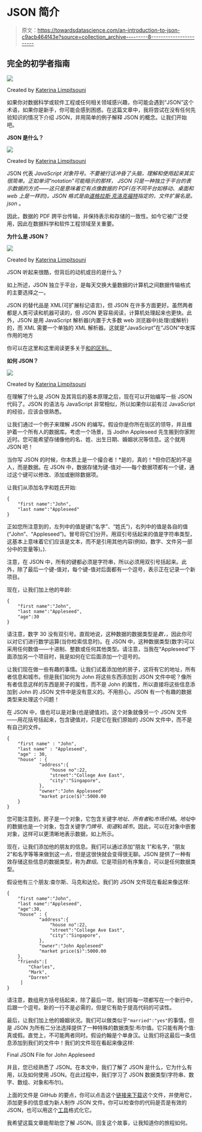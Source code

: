 # JSON 简介

> 原文：<https://towardsdatascience.com/an-introduction-to-json-c9acb464f43e?source=collection_archive---------8----------------------->

## 完全的初学者指南

![](img/734b192f092b3639747f205951c81c89.png)

Created by [Katerina Limpitsouni](https://twitter.com/ninalimpi)

如果你对数据科学或软件工程或任何相关领域感兴趣，你可能会遇到“JSON”这个术语，如果你是新手，你可能会感到困惑。在这篇文章中，我将尝试在没有任何先验知识的情况下介绍 JSON，并用简单的例子解释 JSON 的概念。让我们开始吧。

**JSON 是什么？**

![](img/9d8fd5fc10835f6908b43e8a94beadd4.png)

Created by [Katerina Limpitsouni](https://twitter.com/ninalimpi)

JSON 代表 *JavaScript 对象符号。*不要被行话冲昏了头脑，理解和使用起来其实很简单。正如单词“notation”可能暗示的那样， *JSON 只是一种独立于平台的表示数据的方式*——这只是意味着它有点像数据的 PDF(在不同平台如移动、桌面和 web 上是一样的)。JSON 格式是由[道格拉斯·克洛克福特](https://www.crockford.com/about.html)指定的，文件扩展名是*。json* 。

因此，数据的 PDF 跨平台传输，并保持表示和存储的一致性。如今它被广泛使用，因此在数据科学和软件工程领域至关重要。

**为什么是 JSON？**

![](img/4ce24b4cd4c2f7c266f76fd3ad60c4e4.png)

Created by [Katerina Limpitsouni](https://twitter.com/ninalimpi)

JSON 听起来很酷，但背后的动机或目的是什么？

如上所述，JSON 独立于平台，是每天交换大量数据的计算机之间数据传输格式的主要选择之一。

JSON 的替代品是 XML(可扩展标记语言)，但 JSON 在许多方面更好。虽然两者都是人类可读和机器可读的，但 JSON 更容易阅读，计算机处理起来也更快。此外，JSON 是用 JavaScript 解析器(内置于大多数 web 浏览器中)处理(或解析)的，而 XML 需要一个单独的 XML 解析器。这就是“JavaScirpt”在“JSON”中发挥作用的地方

你可以在这里和这里阅读更多关于[和](https://www.w3schools.com/js/js_json_xml.asp)[的区别。](https://stackoverflow.com/questions/2620270/what-is-the-difference-between-json-and-xml)

**如何 JSON？**

![](img/6b96ff7b0b268e8d240c3423e82e74cf.png)

Created by [Katerina Limpitsouni](https://twitter.com/ninalimpi)

在理解了什么是 JSON 及其背后的基本原理之后，现在可以开始编写一些 JSON 代码了。JSON 的语法与 JavaScript 非常相似，所以如果你以前有过 JavaScript 的经验，应该会很熟悉。

让我们通过一个例子来理解 JSON 的编写。假设你是你所在街区的领导，并且维护着一个所有人的数据库。考虑一个场景，当 Jodhn Appleseed 先生搬到你家附近时。您可能希望存储像他的名、姓、出生日期、婚姻状况等信息。这个就用 JSON 吧！

当你写 JSON 的时候，你本质上是一个撮合者！*是的，真的！*但你匹配的不是人，而是数据。在 JSON 中，数据存储为键-值对——每个数据项都有一个键，通过这个键可以修改、添加或删除数据项。

让我们从添加名字和姓氏开始:

```
{
    "first name":"John",
    "last name":"Appleseed"
}
```

正如您所注意到的，左列中的值是键(“名字”、“姓氏”)，右列中的值是各自的值(“John”、“Appleseed”)。冒号将它们分开。用双引号括起来的值是字符串类型，这基本上意味着它们应该是文本，而不是引用其他内容(例如，数字、文件另一部分中的变量等)。).

注意，在 JSON 中，所有的键都必须是字符串，所以必须用双引号括起来。此外，除了最后一个键-值对，每个键-值对后面都有一个逗号，表示正在记录一个新项目。

现在，让我们加上他的年龄:

```
{
    "first name":"John",
    "last name":"Appleseed",
    "age":30
}
```

请注意，数字 30 没有双引号。直观地说，这种数据的数据类型是*数，*，因此你可以对它们进行数学运算(当你检索信息时)。在 JSON 中，这种数据类型(数字)可以采用任何数值——十进制、整数或任何其他类型。请注意，当我在“Appleseed”下面添加另一个项目时，我是如何在它后面添加一个逗号的。

让我们现在做一些有趣的事情。让我们试着添加他的房子，这将有它的地址，所有者信息和城市。但是我们如何为 John 将这些东西添加到 JSON 文件中呢？像所有者信息这样的东西是房子的属性，而不是 John 的属性，所以直接将这些信息添加到 John 的 JSON 文件中是没有意义的。不用担心，JSON 有一个有趣的数据类型来处理这个问题！

在 JSON 中，值也可以是对象(也是键值对)。这个对象就像另一个 JSON 文件——用花括号括起来，包含键值对，只是它在我们原始的 JSON 文件中，而不是有自己的文件。

```
{
    "first name" : "John",
    "last name" : "Appleseed",
    "age" : 30, 
    "house" : { 
            "address":{
                "house no":22,
                "street":"College Ave East",
                "city":"Singapore",
            },
            "owner":"John Appleseed"
            "market price($)":5000.00
    }
}
```

您可能注意到，房子是一个对象，它包含关键字*地址*、*所有者*和*市场价格*。*地址*中的数据也是一个对象，包含关键字*门牌号*、*街道*和*城市*。因此，可以在对象中嵌套对象，这样可以更清晰地表示数据，如上所示。

现在，让我们添加他的朋友的信息。我们可以通过添加“朋友 1”和名字，“朋友 2”和名字等等来做到这一点，但是这很快就会变得很无聊。JSON 提供了一种有效存储这些信息的数据类型，称为*数组*。它是项目的有序集合，可以是任何数据类型。

假设他有三个朋友:查尔斯、马克和达伦。我们的 JSON 文件现在看起来像这样:

```
{
    "first name":"John",
    "last name":"Appleseed",
    "age":30, 
    "house" : { 
            "address":{
                "house no":22,
                "street":"College Ave East",
                "city":"Singapore",
            },
            "owner":"John Appleseed"
            "market price($)":5000.00
    },
    "friends":[
        "Charles",
        "Mark",
        "Darren"
     ]
}
```

请注意，数组用方括号括起来，除了最后一项，我们将每一项都写在一个新行中，后跟一个逗号。新的一行不是必需的，但是它有助于提高代码的可读性。

最后，让我们加上他的婚姻状况。我们可以做类似于`"married":"yes"`的事情，但是 JSON 为所有二分法选择提供了一种特殊的数据类型:布尔值。它只能有两个值:真或假。直觉上，不可能两者同时。假设约翰是个单身汉。让我们将这最后一条信息添加到我们的文件中！我们的文件现在看起来像这样:

Final JSON File for John Appleseed

并且，您已经熟悉了 JSON。在本文中，我们了解了 JSON 是什么，它为什么有用，以及如何使用 JSON。在此过程中，我们学习了 JSON 数据类型(字符串、数字、数组、对象和布尔)。

上面的文件是 GitHub 的要点，你可以点击这个[链接来下载](https://gist.github.com/raivatshah/ab2bb7dc2e3a2d4937e5fadd7385972e)这个文件，并使用它，添加更多的信息或为新人制作 JSON 文件。你可以检查你的代码是否是有效的 JSON，也可以用这个[工具](https://jsonformatter.curiousconcept.com/)格式化它。

我希望这篇文章能帮助您了解 JSON。回复这个故事，让我知道你的旅程如何。
